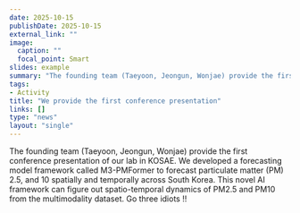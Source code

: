 ```yaml
---
date: 2025-10-15
publishDate: 2025-10-15
external_link: ""
image:
  caption: ""
  focal_point: Smart
slides: example
summary: "The founding team (Taeyoon, Jeongun, Wonjae) provide the first conference presentation of our lab in KOSAE."
tags:
- Activity
title: "We provide the first conference presentation"
links: []
type: "news"
layout: "single"
---
```

The founding team (Taeyoon, Jeongun, Wonjae) provide the first conference presentation of our lab in KOSAE. We developed a forecasting model framework called M3-PMFormer to forecast particulate matter (PM) 2.5, and 10 spatially and temporally across South Korea. This novel AI framework can figure out spatio-temporal dynamics of PM2.5 and PM10 from the multimodality dataset. Go three idiots !!